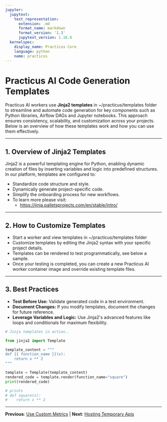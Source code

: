 ```yaml
---
jupyter:
  jupytext:
    text_representation:
      extension: .md
      format_name: markdown
      format_version: '1.3'
      jupytext_version: 1.16.6
  kernelspec:
    display_name: Practicus Core
    language: python
    name: practicus
---
```


# Practicus AI Code Generation Templates

Practicus AI workers use **Jinja2 templates** in ~/practicus/templates folder to streamline and automate code generation for key components such as Python libraries, Airflow DAGs and Jupyter notebooks. This approach ensures consistency, scalability, and customization across your projects. Below is an overview of how these templates work and how you can use them effectively.

---

## 1. **Overview of Jinja2 Templates**
Jinja2 is a powerful templating engine for Python, enabling dynamic creation of files by inserting variables and logic into predefined structures. In our platform, templates are configured to:
- Standardize code structure and style.
- Dynamically generate project-specific code.
- Simplify the onboarding process for new workflows.
- To learn more please visit:
    - https://jinja.palletsprojects.com/en/stable/intro/

---

## 2. **How to Customize Templates**
- Start a worker and view templates in ~/practicus/templates folder
- Customize templates by editing the Jinja2 syntax with your specific project details.
- Templates can be rendered to test programmatically, see below a sample.
- Once your testing is completed, you can create a new Practicus AI worker container image and override existing template files.
---

## 3. **Best Practices**
- **Test Before Use:** Validate generated code in a test environment.
- **Document Changes:** If you modify templates, document the changes for future reference.
- **Leverage Variables and Logic:** Use Jinja2's advanced features like loops and conditionals for maximum flexibility.

```python
# Jinja templates in action..

from jinja2 import Template

template_content = """
def {{ function_name }}(x):
    return x ** 2
"""

template = Template(template_content)
rendered_code = template.render(function_name="square")
print(rendered_code)

# prints
# def square(x):
#    return x ** 2
```


---

**Previous**: [Use Custom Metrics](use-custom-metrics.md) | **Next**: [Hosting Temporary Apis](hosting-temporary-apis.md)
